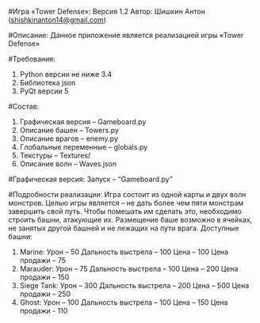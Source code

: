 #Игра «Tower Defense»:
Версия 1.2
Автор: Шишкин Антон (shishkinanton14@gmail.com)

#Описание:
Данное приложение является реализацией игры «Tower Defense»

#Требования:
1. Python версии не ниже 3.4
2. Библиотека json
3. PyQt версии 5

#Состав:
1. Графическая версия – Gameboard.py
2. Описание башен – Towers.py
3. Описание врагов – enemy.py
4. Глобальные переменные – globals.py
5. Текстуры – Textures/
6. Описание волн – Waves.json

#Графическая версия:
Запуск – “Gameboard.py”

#Подробности реализации:
Игра состоит из одной карты и двух волн монстров.
Целью игры является – не дать более чем пяти монстрам завершить свой путь.
Чтобы помешать им сделать это, необходимо строить башни, атакующие их. Размещение баше возможно в ячейках, не занятых другой башней и не лежащих на пути врага.
Доступные башни:
1. Marine:
	Урон – 50
	Дальность выстрела – 100
	Цена – 100
	Цена продажи – 75
2. Marauder:
	Урон – 75
 	Дальность выстрела – 100
	Цена – 200
	Цена продажи – 150
3. Siege Tank:
	Урон – 300
	Дальность выстрела – 200
	Цена – 500
	Цена продажи – 250
4. Ghost:
	Урон – 100
	Дальность выстрела – 100
	Цена – 150
	Цена продажи - 110
